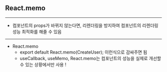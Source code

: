 ## React.memo
-----------------------------------------
- 컴포넌트의 props가 바뀌지 않는다면, 리렌더링을 방지하여 컴포넌트의 리렌더링 성능 최적화를 해줄 수 있음
-----------------------------------------
- React.memo
    - export default React.memo(CreateUser); 이런식으로 감싸주면 됨
    - useCallback, useMemo, React.memo는 컴포넌트의 성능을 실제로 개선할 수 있는 상황에서만 사용 !
